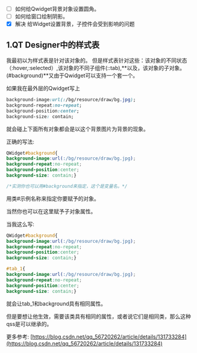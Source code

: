 - [ ] 如何给Qwidget背景对象设置圆角。
- [ ] 如何给窗口绘制阴影。
- [x] 解决 给Widget设置背景，子控件会受到影响的问题

## 1.QT Designer中的样式表

我最初以为样式表是针对该对象的。
但是样式表针对这些：该对象的不同状态（:hover,:selected）,该对象的不同子组件(::tab),**以及，该对象的子对象。(#background)**又由于Qwidget可以支持一个套一个。

如果我在最外层的Qwidget写上

```css
background-image:url(:/bg/resource/draw/bg.jpg);
background-repeat:no-repeat;
background-position:center;
background-size: contain;
```

就会碰上下面所有对象都会是以这个背景图片为背景的现象。

正确的写法:

```css
QWidget#background{
background-image:url(:/bg/resource/draw/bg.jpg);
background-repeat:no-repeat;
background-position:center;
background-size: contain;}

/*实测你也可以用#background来指定，这个是变量名。*/
```

用类#示例名称来指定你要赋予的对象。

当然你也可以在这里赋予子对象属性。

当我这么写:

```css
QWidget#background{
background-image:url(:/bg/resource/draw/bg.jpg);
background-repeat:no-repeat;
background-position:center;
background-size: contain;}

#tab_1{
background-image:url(:/bg/resource/draw/bg.jpg);
background-repeat:no-repeat;
background-position:center;
background-size: contain;}

```

就会让tab_1和background具有相同属性。

但是要想让他生效，需要该类具有相同的属性，或者说它们是相同类，那么这种qss是可以继承的。

更多参考:
[https://blog.csdn.net/qq_56720262/article/details/131733284](https://blog.csdn.net/qq_56720262/article/details/131733284)